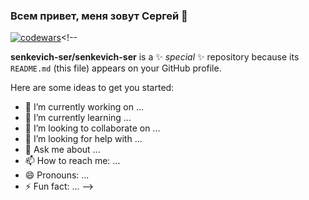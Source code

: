 ### Всем привет, меня зовут Сергей 👋


[![codewars](https://www.codewars.com/users/senkevich-ser/badges/small)](https://www.codewars.com/users/senkevich-ser)<!--



**senkevich-ser/senkevich-ser** is a ✨ _special_ ✨ repository because its `README.md` (this file) appears on your GitHub profile.

Here are some ideas to get you started:

- 🔭 I’m currently working on ...
- 🌱 I’m currently learning ...
- 👯 I’m looking to collaborate on ...
- 🤔 I’m looking for help with ...
- 💬 Ask me about ...
- 📫 How to reach me: ...
- 😄 Pronouns: ...
- ⚡ Fun fact: ...
-->
